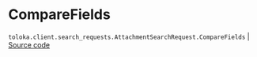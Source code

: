 # CompareFields
`toloka.client.search_requests.AttachmentSearchRequest.CompareFields` | [Source code](https://github.com/Toloka/toloka-kit/blob/v0.1.26/src/client/search_requests.py#L651)

